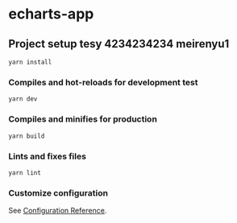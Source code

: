 # echarts-app

## Project setup tesy 4234234234 meirenyu1
```
yarn install
```

### Compiles and hot-reloads for development test
```
yarn dev
```

### Compiles and minifies for production
```
yarn build
```

### Lints and fixes files
```
yarn lint
```

### Customize configuration
See [Configuration Reference](https://cli.vuejs.org/config/).
